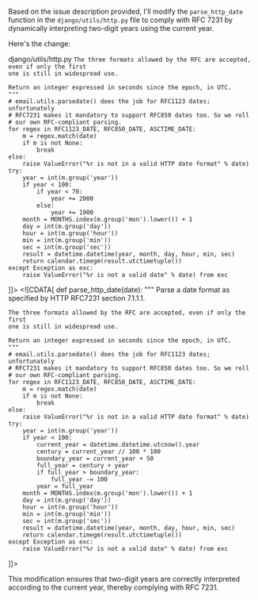 Based on the issue description provided, I'll modify the `parse_http_date` function in the `django/utils/http.py` file to comply with RFC 7231 by dynamically interpreting two-digit years using the current year. 

Here's the change:

<change>
<file change-number-for-this-file="1">django/utils/http.py</file>
<original line-count="26" no-ellipsis="true"><![CDATA[
def parse_http_date(date):
    """
    Parse a date format as specified by HTTP RFC7231 section 7.1.1.1.

    The three formats allowed by the RFC are accepted, even if only the first
    one is still in widespread use.

    Return an integer expressed in seconds since the epoch, in UTC.
    """
    # email.utils.parsedate() does the job for RFC1123 dates; unfortunately
    # RFC7231 makes it mandatory to support RFC850 dates too. So we roll
    # our own RFC-compliant parsing.
    for regex in RFC1123_DATE, RFC850_DATE, ASCTIME_DATE:
        m = regex.match(date)
        if m is not None:
            break
    else:
        raise ValueError("%r is not in a valid HTTP date format" % date)
    try:
        year = int(m.group('year'))
        if year < 100:
            if year < 70:
                year += 2000
            else:
                year += 1900
        month = MONTHS.index(m.group('mon').lower()) + 1
        day = int(m.group('day'))
        hour = int(m.group('hour'))
        min = int(m.group('min'))
        sec = int(m.group('sec'))
        result = datetime.datetime(year, month, day, hour, min, sec)
        return calendar.timegm(result.utctimetuple())
    except Exception as exc:
        raise ValueError("%r is not a valid date" % date) from exc
]]></original>
<modified no-ellipsis="true"><![CDATA[
def parse_http_date(date):
    """
    Parse a date format as specified by HTTP RFC7231 section 7.1.1.1.

    The three formats allowed by the RFC are accepted, even if only the first
    one is still in widespread use.

    Return an integer expressed in seconds since the epoch, in UTC.
    """
    # email.utils.parsedate() does the job for RFC1123 dates; unfortunately
    # RFC7231 makes it mandatory to support RFC850 dates too. So we roll
    # our own RFC-compliant parsing.
    for regex in RFC1123_DATE, RFC850_DATE, ASCTIME_DATE:
        m = regex.match(date)
        if m is not None:
            break
    else:
        raise ValueError("%r is not in a valid HTTP date format" % date)
    try:
        year = int(m.group('year'))
        if year < 100:
            current_year = datetime.datetime.utcnow().year
            century = current_year // 100 * 100
            boundary_year = current_year + 50
            full_year = century + year
            if full_year > boundary_year:
                full_year -= 100
            year = full_year
        month = MONTHS.index(m.group('mon').lower()) + 1
        day = int(m.group('day'))
        hour = int(m.group('hour'))
        min = int(m.group('min'))
        sec = int(m.group('sec'))
        result = datetime.datetime(year, month, day, hour, min, sec)
        return calendar.timegm(result.utctimetuple())
    except Exception as exc:
        raise ValueError("%r is not a valid date" % date) from exc
]]></modified>
</change>

This modification ensures that two-digit years are correctly interpreted according to the current year, thereby complying with RFC 7231.